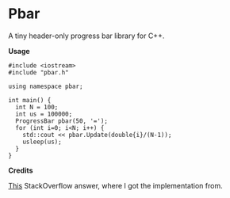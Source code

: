 # Pbar

A tiny header-only progress bar library for C++.

**Usage**

```~cpp
#include <iostream>
#include "pbar.h"

using namespace pbar;

int main() {
  int N = 100;
  int us = 100000;
  ProgressBar pbar(50, '=');
  for (int i=0; i<N; i++) {
    std::cout << pbar.Update(double{i}/(N-1));
    usleep(us);
  }
}
```

**Credits**

[This](https://stackoverflow.com/a/14539953) StackOverflow answer, where I got
the implementation from.
